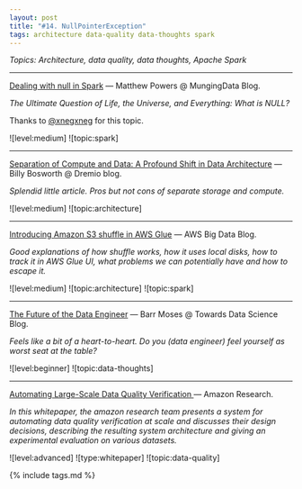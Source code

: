 ```yaml
---
layout: post
title: "#14. NullPointerException"
tags: architecture data-quality data-thoughts spark
---
```


*Topics: Architecture, data quality, data thoughts, Apache Spark*

<!--cut-->

---

[Dealing with null in Spark](https://mungingdata.com/apache-spark/dealing-with-null/) — Matthew Powers @ MungingData Blog.

*The Ultimate Question of Life, the Universe, and Everything: What is NULL?*

Thanks to [@xnegxneg](https://t.me/xnegxneg) for this topic.

![level:medium] ![topic:spark]

---

[Separation of Compute and Data: A Profound Shift in Data Architecture](https://www.dremio.com/separation-of-compute-and-data-a-profound-shift-in-data-architecture) — Billy Bosworth @ Dremio blog.

*Splendid little article. Pros but not cons of separate storage and compute.*

![level:medium] ![topic:architecture] 

---

[Introducing Amazon S3 shuffle in AWS Glue](https://aws.amazon.com/blogs/big-data/introducing-amazon-s3-shuffle-in-aws-glue/) — AWS Big Data Blog.

*Good explanations of how shuffle works, how it uses local disks, how to track it in AWS Glue UI, what problems we can potentially have and how to escape it.*

![level:medium] ![topic:architecture] ![topic:spark]

---

[The Future of the Data Engineer](https://towardsdatascience.com/the-future-of-the-data-engineer-4dcfa53800ab) — Barr Moses @ Towards Data Science Blog.

*Feels like a bit of a heart-to-heart. Do you (data engineer) feel yourself as worst seat at the table?*

![level:beginner] ![topic:data-thoughts]

---

[Automating Large-Scale Data Quality Verification ](https://www.vldb.org/pvldb/vol11/p1781-schelter.pdf) — Amazon Research.

*In this whitepaper, the amazon research team presents a system for automating data quality verification at scale and discusses their design decisions, describing the resulting system architecture and giving an experimental evaluation on various datasets.*

![level:advanced] ![type:whitepaper] ![topic:data-quality] 

{% include tags.md %}
